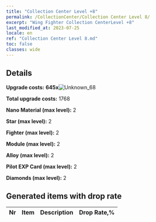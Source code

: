 ```yaml
---
title: "Collection Center Level +8"
permalink: /CollectionCenter/Collection Center Level 8/
excerpt: "Wing Fighter Collection CenterLevel +8"
last_modified_at: 2023-07-25
locale: en
ref: "Collection Center Level 8.md"
toc: false
classes: wide
---
```



## Details

 **Upgrade costs:** **645x**![Unknown_68](/images/item/bh_img25_p.png)

 **Total upgrade costs:** 1768

 **Nano Material (max level):** 2

 **Star (max level):** 2

 **Fighter (max level):** 2

 **Module (max level):** 2

 **Alloy (max level):** 2

 **Pilot EXP Card (max level):** 2

 **Diamonds (max level):** 2

## Generated items with drop rate

  |  Nr |     Item   |    Description   |  Drop Rate,% |
  |:----|:----------:|:-----------------|:-------------|

